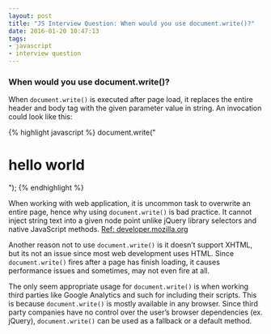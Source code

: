 ```yaml
---
layout: post
title: "JS Interview Question: When would you use document.write()?"
date: 2016-01-20 10:47:13
tags:
- javascript
- interview question
---
```


### When would you use document.write()?

When `document.write()` is executed after page load, it replaces the entire header and body tag with the given parameter value in string. An invocation could look like this:

{% highlight javascript %}
document.write("<h1>hello world</h1>");
{% endhighlight %}

When working with web application, it is uncommon task to overwrite an entire page, hence why using `document.write()` is bad practice. It cannot inject string text into a given node point unlike jQuery library selectors and native JavaScript methods.
[Ref: developer.mozilla.org](https://developer.mozilla.org/en-US/docs/Web/API/Document)

Another reason not to use `document.write()` is it doesn’t support XHTML, but its not an issue since most web development uses HTML. Since `document.write()` fires after a page has finish loading, it causes performance issues and sometimes, may not even fire at all.

The only seem appropriate usage for `document.write()` is when working third parties like Google Analytics and such for including their scripts. This is because `document.write()` is mostly available in any browser. Since third party companies have no control over the user’s browser dependencies (ex. jQuery), `document.write()` can be used as a fallback or a default method.

